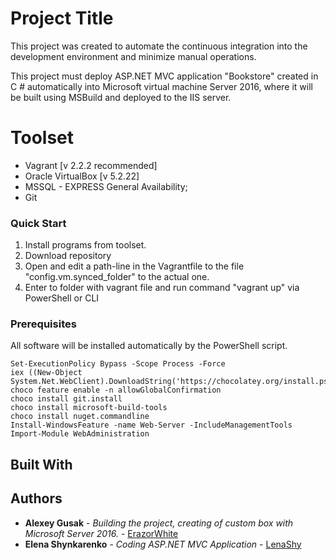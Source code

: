 # Project Title

This project was created to automate the continuous integration into the development environment and minimize manual operations.

This project must deploy ASP.NET MVC application "Bookstore" created in C # automatically into Microsoft virtual machine Server 2016, where it will be built using MSBuild and deployed to the IIS server.

# Toolset

- Vagrant [v 2.2.2 recommended]
- Oracle VirtualBox [v 5.2.22]
- MSSQL - EXPRESS General Availability;
- Git

### Quick Start

1. Install programs from toolset. 
2. Download repository
3. Open and edit a path-line in the Vagrantfile to the file "config.vm.synced_folder" to the actual one.
4. Enter to folder with vagrant file and run command "vagrant up" via PowerShell or CLI

### Prerequisites

All software will be installed automatically by the PowerShell script.

```
Set-ExecutionPolicy Bypass -Scope Process -Force 
iex ((New-Object System.Net.WebClient).DownloadString('https://chocolatey.org/install.ps1'))
choco feature enable -n allowGlobalConfirmation
choco install git.install
choco install microsoft-build-tools
choco install nuget.commandline
Install-WindowsFeature -name Web-Server -IncludeManagementTools
Import-Module WebAdministration
```

## Built With

## Authors

* **Alexey Gusak** - *Building the project, creating of custom box with Microsoft Server 2016.* - [ErazorWhite](https://github.com/ErazorWhite)
* **Elena Shynkarenko** - *Coding ASP.NET MVC Application* - [LenaShy](https://github.com/LenaShy)

